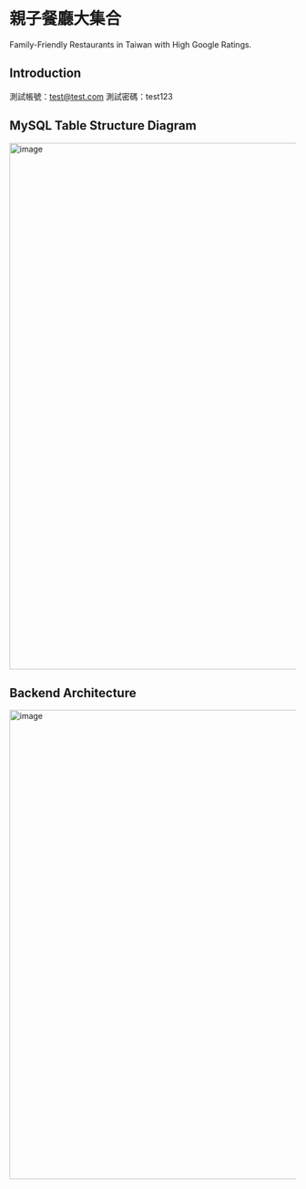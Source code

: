 # 親子餐廳大集合
Family-Friendly Restaurants in Taiwan with High Google Ratings.

## Introduction


測試帳號：test@test.com
測試密碼：test123

## MySQL Table Structure Diagram
<img width="923" alt="image" src="https://user-images.githubusercontent.com/95067096/224241914-358526da-aaa3-4f0d-a4f0-5bafa712e18a.png">

## Backend Architecture
<img width="823" alt="image" src="https://user-images.githubusercontent.com/95067096/224245627-049aec80-b787-4f24-8f27-868ea827bb11.png">


